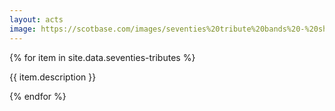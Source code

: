 ```yaml
---
layout: acts
image: https://scotbase.com/images/seventies%20tribute%20bands%20-%20shows.jpg?crc=107197232
---
```


<div class="row mt-4 mb-4">
  {% for item in site.data.seventies-tributes %}
    <div class="col-md-4 mb-5">
      <div class="card border-0 shadow h-100">
        <a href="/acts/{{ item.title | slugify }}">
          <img class="card-img-top" src="{{ item.image_src }}" alt="" />
        </a>
         <div class="card-body">
          <p class="card-text">{{ item.description }}</p>
        </div>
      </div>
    </div>
  {% endfor %}
</div>
